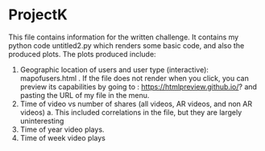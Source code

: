 # ProjectK

This file contains information for the written challenge.  It contains my python code untitled2.py which renders some basic code, and also the produced plots.
The plots produced include:
1. Geographic location of users and user type (interactive):  mapofusers.html . If the file does not render when you click, you can preview its capabilities by going to : https://htmlpreview.github.io/? and pasting the URL of my file in the menu.
2. Time of video vs number of shares (all videos, AR videos, and non AR videos)
    a. This included correlations in the file, but they are largely uninteresting
4. Time of year video plays.
5. Time of week video plays
